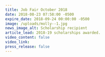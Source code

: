 ```yaml
---
title: Job Fair October 2018
date: 2018-08-23 07:58:00 -0500
expire_date: 2018-09-24 00:00:00 -0500
image: /uploads/molly--1.jpg
news_image_alt: Scholarship recipient
article_lead: 2018-19 scholarships awarded.
video_content: false
video_link:
press_release: false
---
```

